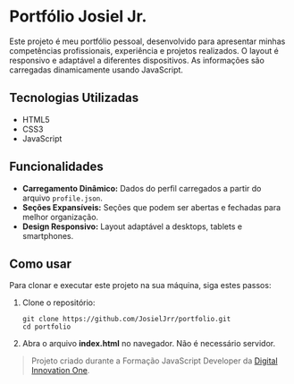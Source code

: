 # Portfólio Josiel Jr.

Este projeto é meu portfólio pessoal, desenvolvido para apresentar minhas competências profissionais, experiência e projetos realizados. O layout é responsivo e adaptável a diferentes dispositivos. As informações são carregadas dinamicamente usando JavaScript.

## Tecnologias Utilizadas

- HTML5
- CSS3
- JavaScript

## Funcionalidades

- **Carregamento Dinâmico:** Dados do perfil carregados a partir do arquivo `profile.json`.
- **Seções Expansíveis:** Seções que podem ser abertas e fechadas para melhor organização.
- **Design Responsivo:** Layout adaptável a desktops, tablets e smartphones.

## Como usar

Para clonar e executar este projeto na sua máquina, siga estes passos:

1. Clone o repositório:
   ```
   git clone https://github.com/JosielJrr/portfolio.git
   cd portfolio
   ```
2. Abra o arquivo **index.html** no navegador. Não é necessário servidor.

> Projeto criado durante a Formação JavaScript Developer da [Digital Innovation One](https://www.dio.me/).

